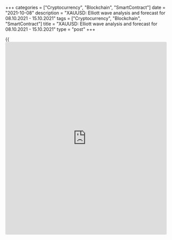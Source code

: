 +++
categories = ["Cryptocurrency", "Blockchain", "SmartContract"]
date = "2021-10-08"
description = "XAUUSD: Elliott wave analysis and forecast for 08.10.2021 - 15.10.2021"
tags = ["Cryptocurrency", "Blockchain", "SmartContract"]
title = "XAUUSD: Elliott wave analysis and forecast for 08.10.2021 - 15.10.2021"
type = "post"
+++

{{<iframe id="large-banner" src="https://www.bounty.group/#slide=10.0" width="100%" height="600" scrolling="no" style="border: 0px solid rgb(216, 221, 230); border-radius: 3px;">}}

2021-10-08

2021-10-08

XAUUSD: Elliott wave analysis and forecast for 08.10.2021 –
15.10.2021Alex Geuta

 **Main scenario:** consider long positions from corrections above the
level of 1719.63 with a target of 1915.00 – 2075.27.

 **Alternative scenario:** Breakout and consolidation below the level of
1719.63 will allow the pair to continue declining to the levels of
1673.63 – 1602.20.

 **Analysis:** Daily chart: an ascending third wave of larger degree (3)
is formed, a descending correction developed as the fourth wave (4),
and, supposedly, the fifth wave (5) started unfolding. H4 chart:
apparently, the first wave of smaller degree 1of (5) is formed, a
corrective wave 2 of (5) is completed, and wave 3 of (5) started
unfolding. On the H1 chart, a local correction finished developing as
wave ii of 3, supposedly, and wave iii of 3 is starting to form, with
wave (i) of iii developing as part of it. If the presumption is correct,
the pair will continue to rise to the levels of 1915.00 – 2075.27. The
level of 1719.63 is critical in this scenario as a breakout will enable
the pair to continue declining to the levels of 1673.63 – 1602.20.

* * *

* * *

## Price chart of XAUUSD in real time mode

The content of this article reflects the author’s opinion and does not
necessarily reflect the official position of LiteForex. The material
published on this page is provided for informational purposes only and
should not be considered as the provision of investment advice for the
purposes of Directive 2004/39/EC.

Rate this article:

{{value}}

( {{count}} {{title}} )